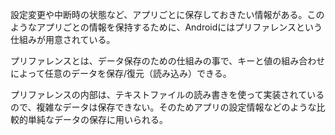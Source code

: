 設定変更や中断時の状態など、アプリごとに保存しておきたい情報がある。このようなアプリごとの情報を保持するために、Androidにはプリファレンスという仕組みが用意されている。

プリファレンスとは、データ保存のための仕組みの事で、キーと値の組み合わせによって任意のデータを保存/復元（読み込み）できる。

プリファレンスの内部は、テキストファイルの読み書きを使って実装されているので、複雑なデータは保存できない。そのためアプリの設定情報などのような比較的単純なデータの保存に用いられる。